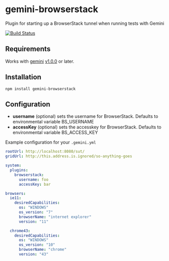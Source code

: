 # gemini-browserstack
Plugin for starting up a BrowserStack tunnel when running tests with Gemini

[![Build Status](https://travis-ci.org/Saulis/gemini-browserstack.svg?branch=master)](https://travis-ci.org/Saulis/gemini-browserstack)

## Requirements
Works with [gemini](https://github.com/gemini-testing/gemini) [v1.0.0](https://github.com/gemini-testing/gemini/releases/tag/v1.0.0) or later.

## Installation
`npm install gemini-browserstack`

## Configuration
- __username__ (optional) sets the username for BrowserStack. Defaults to environmental variable BS_USERNAME
- __accessKey__ (optional) sets the accesskey for BrowserStack. Defaults to environmental variable BS_ACCESS_KEY

Example configuration for your `.gemini.yml`

```yml
rootUrl: http://localhost:8080/sut/
gridUrl: http://this.address.is.ignored/so-anything-goes

system:
  plugins:
    browserstack:
      username: foo
      accessKey: bar

browsers:
  ie11:
    desiredCapabilities:
      os: "WINDOWS"
      os_version: "7"
      browserName: "internet explorer"
      version: "11"

  chrome43:
    desiredCapabilities:
      os: "WINDOWS"
      os_version: "10"
      browserName: "chrome"
      version: "43"
```
